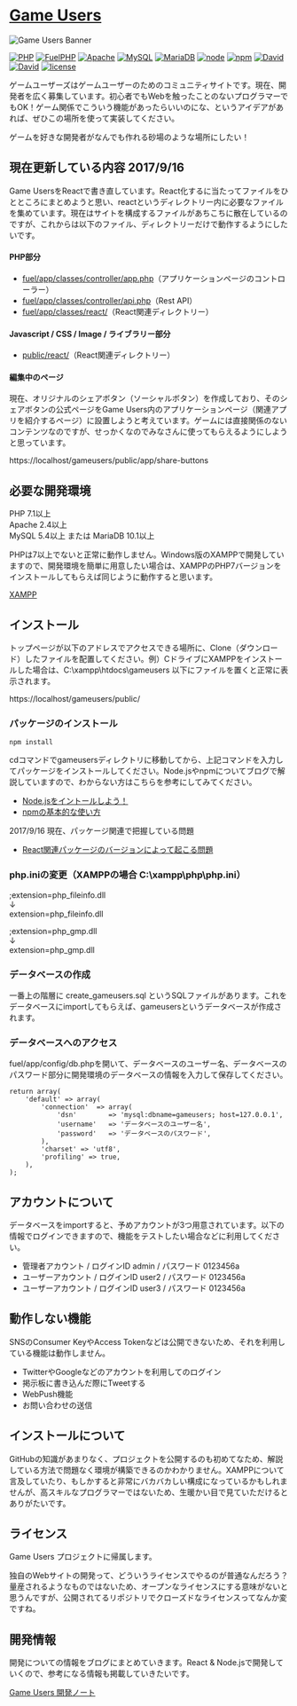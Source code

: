 # [Game Users](https://gameusers.org/)
![Game Users Banner](https://gameusers.org/assets/img/social/ogp_image.jpg)


[![PHP](https://img.shields.io/badge/PHP-v7.1-red.svg)](http://php.net/manual/ja/langref.php)
[![FuelPHP](https://img.shields.io/badge/FuelPHP-v1.8.0-AC58FA.svg)](https://fuelphp.com/)
[![Apache](https://img.shields.io/badge/Apache-v2.4-green.svg)](https://httpd.apache.org/)
[![MySQL](https://img.shields.io/badge/MySQL-v5.4-5882FA.svg)](https://mariadb.org/)
[![MariaDB](https://img.shields.io/badge/MySQL%20%2F%20MariaDB-v5.4%20%2F%20v10.1-5882FA.svg)](https://mariadb.org/)
[![node](https://img.shields.io/badge/node-v8.5.0-lightgrey.svg)](https://nodejs.org/ja/)
[![npm](https://img.shields.io/badge/npm-v5.0.4-blue.svg)](https://www.npmjs.com/)
[![David](https://img.shields.io/david/expressjs/express.svg)]()
[![David](https://img.shields.io/david/dev/expressjs/express.svg)]()
[![license](https://img.shields.io/badge/license-Game%20Users%20Project-blue.svg)](https://github.com/gameusers/web/blob/master/LICENSE.txt)

ゲームユーザーズはゲームユーザーのためのコミュニティサイトです。現在、開発者を広く募集しています。初心者でもWebを触ったことのないプログラマーでもOK！ゲーム関係でこういう機能があったらいいのにな、というアイデアがあれば、ぜひこの場所を使って実装してください。

ゲームを好きな開発者がなんでも作れる砂場のような場所にしたい！

## 現在更新している内容 2017/9/16
Game UsersをReactで書き直しています。React化するに当たってファイルをひとところにまとめようと思い、reactというディレクトリー内に必要なファイルを集めています。現在はサイトを構成するファイルがあちこちに散在しているのですが、これからは以下のファイル、ディレクトリーだけで動作するようにしたいです。

#### PHP部分
- [fuel/app/classes/controller/app.php](https://github.com/gameusers/web/blob/master/fuel/app/classes/controller/app.php)（アプリケーションページのコントローラー）
- [fuel/app/classes/controller/api.php](https://github.com/gameusers/web/blob/master/fuel/app/classes/controller/api.php)（Rest API）
- [fuel/app/classes/react/](https://github.com/gameusers/web/tree/master/fuel/app/classes/react)（React関連ディレクトリー）

#### Javascript / CSS / Image / ライブラリー部分
- [public/react/](https://github.com/gameusers/web/tree/master/public/react)（React関連ディレクトリー）

#### 編集中のページ
現在、オリジナルのシェアボタン（ソーシャルボタン）を作成しており、そのシェアボタンの公式ページをGame Users内のアプリケーションページ（関連アプリを紹介するページ）に設置しようと考えています。ゲームには直接関係のないコンテンツなのですが、せっかくなのでみなさんに使ってもらえるようにしようと思っています。

https://localhost/gameusers/public/app/share-buttons


## 必要な開発環境

PHP 7.1以上  
Apache 2.4以上  
MySQL 5.4以上 または MariaDB 10.1以上

PHPは7以上でないと正常に動作しません。Windows版のXAMPPで開発していますので、開発環境を簡単に用意したい場合は、XAMPPのPHP7バージョンをインストールしてもらえば同じように動作すると思います。

[XAMPP](https://www.apachefriends.org/jp/index.html)

## インストール

トップページが以下のアドレスでアクセスできる場所に、Clone（ダウンロード）したファイルを配置してください。例）CドライブにXAMPPをインストールした場合は、C:\xampp\htdocs\gameusers 以下にファイルを置くと正常に表示されます。

https://localhost/gameusers/public/

### パッケージのインストール

	npm install

cdコマンドでgameusersディレクトリに移動してから、上記コマンドを入力してパッケージをインストールしてください。Node.jsやnpmについてブログで解説していますので、わからない方はこちらを参考にしてみてください。

- [Node.jsをイントールしよう！](https://gameusers.org/dev/blog/environment/node-js-install)
- [npmの基本的な使い方](https://gameusers.org/dev/blog/environment/npm-tutorial)

2017/9/16 現在、パッケージ関連で把握している問題
- [React関連パッケージのバージョンによって起こる問題](https://gameusers.org/dev/blog/notes/20170916-1)

### php.iniの変更（XAMPPの場合 C:\xampp\php\php.ini）

;extension=php_fileinfo.dll  
↓  
extension=php_fileinfo.dll

;extension=php_gmp.dll  
↓  
extension=php_gmp.dll

### データベースの作成

一番上の階層に create_gameusers.sql というSQLファイルがあります。これをデータベースにimportしてもらえば、gameusersというデータベースが作成されます。

### データベースへのアクセス

fuel/app/config/db.phpを開いて、データベースのユーザー名、データベースのパスワード部分に開発環境のデータベースの情報を入力して保存してください。

	return array(
		'default' => array(
			'connection'  => array(
				'dsn'        => 'mysql:dbname=gameusers; host=127.0.0.1',
				'username'   => 'データベースのユーザー名',
				'password'   => 'データベースのパスワード',
			),
			'charset' => 'utf8',
			'profiling' => true,
		),
	);

## アカウントについて

データベースをimportすると、予めアカウントが3つ用意されています。以下の情報でログインできますので、機能をテストしたい場合などに利用してください。
- 管理者アカウント / ログインID admin / パスワード 0123456a
- ユーザーアカウント / ログインID user2 / パスワード 0123456a
- ユーザーアカウント / ログインID user3 / パスワード 0123456a

## 動作しない機能

SNSのConsumer KeyやAccess Tokenなどは公開できないため、それを利用している機能は動作しません。

- TwitterやGoogleなどのアカウントを利用してのログイン
- 掲示板に書き込んだ際にTweetする
- WebPush機能
- お問い合わせの送信

## インストールについて

GitHubの知識があまりなく、プロジェクトを公開するのも初めてなため、解説している方法で問題なく環境が構築できるのかわかりません。XAMPPについて言及していたり、もしかすると非常にバカバカしい構成になっているかもしれませんが、高スキルなプログラマーではないため、生暖かい目で見ていただけるとありがたいです。

## ライセンス

Game Users プロジェクトに帰属します。

独自のWebサイトの開発って、どういうライセンスでやるのが普通なんだろう？量産されるようなものではないため、オープンなライセンスにする意味がないと思うんですが、公開されてるリポジトリでクローズドなライセンスってなんか変ですね。

## 開発情報

開発についての情報をブログにまとめていきます。React & Node.jsで開発していくので、参考になる情報も掲載していきたいです。

[Game Users 開発ノート](https://gameusers.org/dev/blog/)
